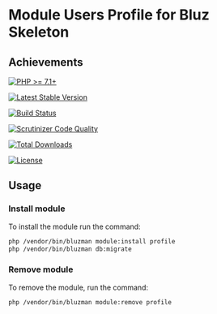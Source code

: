 # Module Users Profile for Bluz Skeleton
## Achievements

[![PHP >= 7.1+](https://img.shields.io/packagist/php-v/bluzphp/module-profile.svg?style=flat)](https://php.net/)

[![Latest Stable Version](https://img.shields.io/packagist/v/bluzphp/module-profile.svg?label=version&style=flat)](https://packagist.org/packages/bluzphp/module-profile)

[![Build Status](https://img.shields.io/travis/bluzphp/module-profile/master.svg?style=flat)](https://travis-ci.org/bluzphp/module-profile)

[![Scrutinizer Code Quality](https://img.shields.io/scrutinizer/g/bluzphp/module-profile.svg?style=flat)](https://scrutinizer-ci.com/g/bluzphp/module-profile/)

[![Total Downloads](https://img.shields.io/packagist/dt/bluzphp/module-profile.svg?style=flat)](https://packagist.org/packages/bluzphp/module-profile)

[![License](https://img.shields.io/packagist/l/bluzphp/module-profile.svg?style=flat)](https://packagist.org/packages/bluzphp/module-profile)

## Usage
### Install module
To install the module run the command:
  
```bash
php /vendor/bin/bluzman module:install profile
php /vendor/bin/bluzman db:migrate
```

### Remove module
To remove the module, run the command:
    
```bash
php /vendor/bin/bluzman module:remove profile
```
